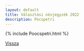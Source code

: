 ```yaml
---
layout: default
title: Választási névjegyzék 2022
description: Pócspetri
---
```


{% include Poocspetri.html %}

[Vissza](./)